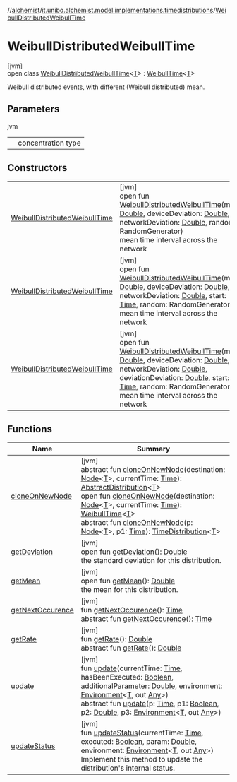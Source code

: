 //[alchemist](../../../index.md)/[it.unibo.alchemist.model.implementations.timedistributions](../index.md)/[WeibullDistributedWeibullTime](index.md)

# WeibullDistributedWeibullTime

[jvm]\
open class [WeibullDistributedWeibullTime](index.md)<[T](index.md)> : [WeibullTime](../-weibull-time/index.md)<[T](../../it.unibo.alchemist.model.implementations.movestrategies.speed/-interact-with-others/index.md)> 

Weibull distributed events, with different (Weibull distributed) mean.

## Parameters

jvm

| | |
|---|---|
| <T> | concentration type |

## Constructors

| | |
|---|---|
| [WeibullDistributedWeibullTime](-weibull-distributed-weibull-time.md) | [jvm]<br>open fun [WeibullDistributedWeibullTime](-weibull-distributed-weibull-time.md)(mean: [Double](https://kotlinlang.org/api/latest/jvm/stdlib/kotlin/-double/index.html), deviceDeviation: [Double](https://kotlinlang.org/api/latest/jvm/stdlib/kotlin/-double/index.html), networkDeviation: [Double](https://kotlinlang.org/api/latest/jvm/stdlib/kotlin/-double/index.html), random: RandomGenerator)<br>mean time interval across the network |
| [WeibullDistributedWeibullTime](-weibull-distributed-weibull-time.md) | [jvm]<br>open fun [WeibullDistributedWeibullTime](-weibull-distributed-weibull-time.md)(mean: [Double](https://kotlinlang.org/api/latest/jvm/stdlib/kotlin/-double/index.html), deviceDeviation: [Double](https://kotlinlang.org/api/latest/jvm/stdlib/kotlin/-double/index.html), networkDeviation: [Double](https://kotlinlang.org/api/latest/jvm/stdlib/kotlin/-double/index.html), start: [Time](../../it.unibo.alchemist.model.interfaces/-time/index.md), random: RandomGenerator)<br>mean time interval across the network |
| [WeibullDistributedWeibullTime](-weibull-distributed-weibull-time.md) | [jvm]<br>open fun [WeibullDistributedWeibullTime](-weibull-distributed-weibull-time.md)(mean: [Double](https://kotlinlang.org/api/latest/jvm/stdlib/kotlin/-double/index.html), deviceDeviation: [Double](https://kotlinlang.org/api/latest/jvm/stdlib/kotlin/-double/index.html), networkDeviation: [Double](https://kotlinlang.org/api/latest/jvm/stdlib/kotlin/-double/index.html), deviationDeviation: [Double](https://kotlinlang.org/api/latest/jvm/stdlib/kotlin/-double/index.html), start: [Time](../../it.unibo.alchemist.model.interfaces/-time/index.md), random: RandomGenerator)<br>mean time interval across the network |

## Functions

| Name | Summary |
|---|---|
| [cloneOnNewNode](../-abstract-distribution/clone-on-new-node.md) | [jvm]<br>abstract fun [cloneOnNewNode](../-abstract-distribution/clone-on-new-node.md)(destination: [Node](../../it.unibo.alchemist.model.interfaces/-node/index.md)<[T](../../it.unibo.alchemist.model.implementations.movestrategies.speed/-interact-with-others/index.md)>, currentTime: [Time](../../it.unibo.alchemist.model.interfaces/-time/index.md)): [AbstractDistribution](../-abstract-distribution/index.md)<[T](../../it.unibo.alchemist.model.implementations.movestrategies.speed/-interact-with-others/index.md)><br>open fun [cloneOnNewNode](../-weibull-time/clone-on-new-node.md)(destination: [Node](../../it.unibo.alchemist.model.interfaces/-node/index.md)<[T](../../it.unibo.alchemist.model.implementations.movestrategies.speed/-interact-with-others/index.md)>, currentTime: [Time](../../it.unibo.alchemist.model.interfaces/-time/index.md)): [WeibullTime](../-weibull-time/index.md)<[T](../../it.unibo.alchemist.model.implementations.movestrategies.speed/-interact-with-others/index.md)><br>abstract fun [cloneOnNewNode](../../it.unibo.alchemist.model.interfaces/-time-distribution/clone-on-new-node.md)(p: [Node](../../it.unibo.alchemist.model.interfaces/-node/index.md)<[T](../../it.unibo.alchemist.model.implementations.movestrategies.speed/-interact-with-others/index.md)>, p1: [Time](../../it.unibo.alchemist.model.interfaces/-time/index.md)): [TimeDistribution](../../it.unibo.alchemist.model.interfaces/-time-distribution/index.md)<[T](../../it.unibo.alchemist.model.implementations.movestrategies.speed/-interact-with-others/index.md)> |
| [getDeviation](../-weibull-time/get-deviation.md) | [jvm]<br>open fun [getDeviation](../-weibull-time/get-deviation.md)(): [Double](https://kotlinlang.org/api/latest/jvm/stdlib/kotlin/-double/index.html)<br>the standard deviation for this distribution. |
| [getMean](../-weibull-time/get-mean.md) | [jvm]<br>open fun [getMean](../-weibull-time/get-mean.md)(): [Double](https://kotlinlang.org/api/latest/jvm/stdlib/kotlin/-double/index.html)<br>the mean for this distribution. |
| [getNextOccurence](../-abstract-distribution/get-next-occurence.md) | [jvm]<br>fun [getNextOccurence](../-abstract-distribution/get-next-occurence.md)(): [Time](../../it.unibo.alchemist.model.interfaces/-time/index.md)<br>abstract fun [getNextOccurence](../../it.unibo.alchemist.model.interfaces/-time-distribution/get-next-occurence.md)(): [Time](../../it.unibo.alchemist.model.interfaces/-time/index.md) |
| [getRate](../-weibull-time/get-rate.md) | [jvm]<br>fun [getRate](../-weibull-time/get-rate.md)(): [Double](https://kotlinlang.org/api/latest/jvm/stdlib/kotlin/-double/index.html)<br>abstract fun [getRate](../../it.unibo.alchemist.model.interfaces/-time-distribution/get-rate.md)(): [Double](https://kotlinlang.org/api/latest/jvm/stdlib/kotlin/-double/index.html) |
| [update](../-abstract-distribution/update.md) | [jvm]<br>fun [update](../-abstract-distribution/update.md)(currentTime: [Time](../../it.unibo.alchemist.model.interfaces/-time/index.md), hasBeenExecuted: [Boolean](https://kotlinlang.org/api/latest/jvm/stdlib/kotlin/-boolean/index.html), additionalParameter: [Double](https://kotlinlang.org/api/latest/jvm/stdlib/kotlin/-double/index.html), environment: [Environment](../../it.unibo.alchemist.model.interfaces/-environment/index.md)<[T](../../it.unibo.alchemist.model.implementations.movestrategies.speed/-interact-with-others/index.md), out [Any](https://kotlinlang.org/api/latest/jvm/stdlib/kotlin/-any/index.html)>)<br>abstract fun [update](../../it.unibo.alchemist.model.interfaces/-time-distribution/update.md)(p: [Time](../../it.unibo.alchemist.model.interfaces/-time/index.md), p1: [Boolean](https://kotlinlang.org/api/latest/jvm/stdlib/kotlin/-boolean/index.html), p2: [Double](https://kotlinlang.org/api/latest/jvm/stdlib/kotlin/-double/index.html), p3: [Environment](../../it.unibo.alchemist.model.interfaces/-environment/index.md)<[T](../../it.unibo.alchemist.model.implementations.movestrategies.speed/-interact-with-others/index.md), out [Any](https://kotlinlang.org/api/latest/jvm/stdlib/kotlin/-any/index.html)>) |
| [updateStatus](../-weibull-time/update-status.md) | [jvm]<br>fun [updateStatus](../-weibull-time/update-status.md)(currentTime: [Time](../../it.unibo.alchemist.model.interfaces/-time/index.md), executed: [Boolean](https://kotlinlang.org/api/latest/jvm/stdlib/kotlin/-boolean/index.html), param: [Double](https://kotlinlang.org/api/latest/jvm/stdlib/kotlin/-double/index.html), environment: [Environment](../../it.unibo.alchemist.model.interfaces/-environment/index.md)<[T](../../it.unibo.alchemist.model.implementations.movestrategies.speed/-interact-with-others/index.md), out [Any](https://kotlinlang.org/api/latest/jvm/stdlib/kotlin/-any/index.html)>)<br>Implement this method to update the distribution's internal status. |
